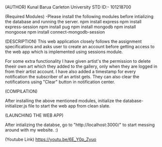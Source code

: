 (AUTHOR)
Kunal Barua
Carleton University 
STD ID:- 101218700

(Required Modules)
-Please install the following modules before intializing the database and running the server.
npm install express
npm install express-session
npm install pug
npm install mongodb
npm install mongoose
npm install connect-mongodb-session


(DESCRIPTION)
This web application closely follows the assignment specifications and asks user to create an account 
before getting access to the web app which is implemented using sessions module. 

For some extra functionality I have given artist's the permission to delete theeir own 
art which they added to the gallery, only when they are logged in from their artist account.
I have also added a timestamp for every notification the subscriber of an artist gets.
They can also clear the notifications using "Clear" button in notification center. 


(COMPILATION)

After installing the above mentioned modules, initialize the database-initializer.js file
to start the web app from clean slate.

(LAUNCHING THE WEB APP)

After intializing the databse, go to "http://localhost:3000/" to start messing around 
with my website. :)

(Youtube Link)
https://youtu.be/6E_Y0p_Zyuo
